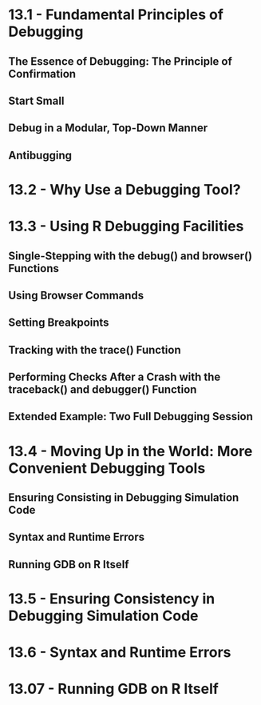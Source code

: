 # 13.1 - Fundamental Principles of Debugging
## The Essence of Debugging: The Principle of Confirmation
## Start Small
## Debug in a Modular, Top-Down Manner
## Antibugging
# 13.2 - Why Use a Debugging Tool?

# 13.3 - Using R Debugging Facilities
## Single-Stepping with the debug() and browser() Functions
## Using Browser Commands
## Setting Breakpoints
## Tracking with the trace() Function
## Performing Checks After a Crash with the traceback() and debugger() Function
## Extended Example: Two Full Debugging Session
# 13.4 - Moving Up in the World: More Convenient Debugging Tools
## Ensuring Consisting in Debugging Simulation Code
## Syntax and Runtime Errors
## Running GDB on R Itself
# 13.5 - Ensuring Consistency in Debugging Simulation Code
# 13.6 - Syntax and Runtime Errors
# 13.07 - Running GDB on R Itself
